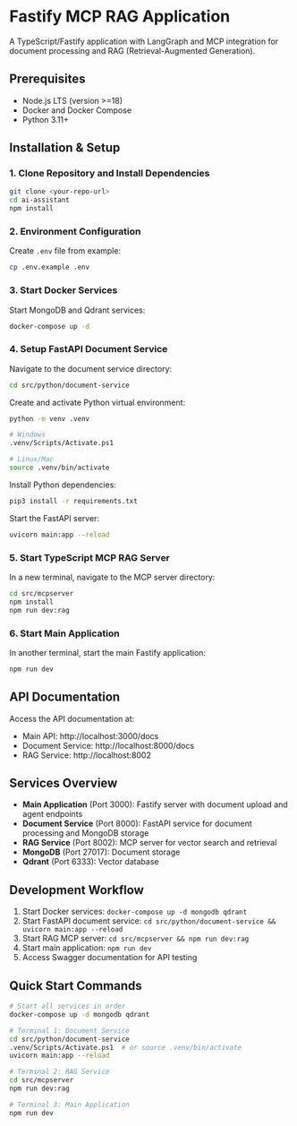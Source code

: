 # Fastify MCP RAG Application

A TypeScript/Fastify application with LangGraph and MCP integration for document processing and RAG (Retrieval-Augmented Generation).

## Prerequisites

- Node.js LTS (version >=18)
- Docker and Docker Compose
- Python 3.11+

## Installation & Setup

### 1. Clone Repository and Install Dependencies

```bash
git clone <your-repo-url>
cd ai-assistant
npm install
```

### 2. Environment Configuration

Create `.env` file from example:
```bash
cp .env.example .env
```



### 3. Start Docker Services

Start MongoDB and Qdrant services:
```bash
docker-compose up -d
```

### 4. Setup FastAPI Document Service

Navigate to the document service directory:
```bash
cd src/python/document-service
```

Create and activate Python virtual environment:
```bash
python -m venv .venv

# Windows
.venv/Scripts/Activate.ps1

# Linux/Mac
source .venv/bin/activate
```

Install Python dependencies:
```bash
pip3 install -r requirements.txt
```

Start the FastAPI server:
```bash
uvicorn main:app --reload
```

### 5. Start TypeScript MCP RAG Server

In a new terminal, navigate to the MCP server directory:
```bash
cd src/mcpserver
npm install
npm run dev:rag
```

### 6. Start Main Application

In another terminal, start the main Fastify application:
```bash
npm run dev
```

## API Documentation

Access the API documentation at:
- Main API: http://localhost:3000/docs
- Document Service: http://localhost:8000/docs
- RAG Service: http://localhost:8002

## Services Overview

- **Main Application** (Port 3000): Fastify server with document upload and agent endpoints
- **Document Service** (Port 8000): FastAPI service for document processing and MongoDB storage
- **RAG Service** (Port 8002): MCP server for vector search and retrieval
- **MongoDB** (Port 27017): Document storage
- **Qdrant** (Port 6333): Vector database

## Development Workflow

1. Start Docker services: `docker-compose up -d mongodb qdrant`
2. Start FastAPI document service: `cd src/python/document-service && uvicorn main:app --reload`
3. Start RAG MCP server: `cd src/mcpserver && npm run dev:rag`
4. Start main application: `npm run dev`
5. Access Swagger documentation for API testing

## Quick Start Commands

```bash
# Start all services in order
docker-compose up -d mongodb qdrant

# Terminal 1: Document Service
cd src/python/document-service
.venv/Scripts/Activate.ps1  # or source .venv/bin/activate
uvicorn main:app --reload

# Terminal 2: RAG Service
cd src/mcpserver
npm run dev:rag

# Terminal 3: Main Application
npm run dev
```